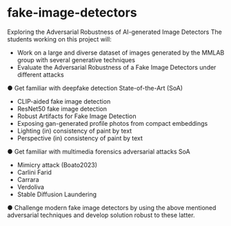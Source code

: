 # fake-image-detectors


Exploring the Adversarial Robustness of AI-generated
Image Detectors
The students working on this project will:

- Work on a large and diverse dataset of images generated by the MMLAB group with several generative techniques
- Evaluate the Adversarial Robustness of a Fake Image Detectors under different attacks

● Get familiar with deepfake detection State-of-the-Art (SoA)
- CLIP-aided fake image detection
- ResNet50 fake image detection
- Robust Artifacts for Fake Image Detection
- Exposing gan-generated profile photos from compact embeddings
- Lighting (in) consistency of paint by text
- Perspective (in) consistency of paint by text

● Get familiar with multimedia forensics adversarial attacks SoA
- Mimicry attack (Boato2023)
- Carlini Farid
- Carrara
- Verdoliva
- Stable Diffusion Laundering

● Challenge modern fake image detectors by using the above mentioned adversarial
techniques and develop solution robust to these latter.
